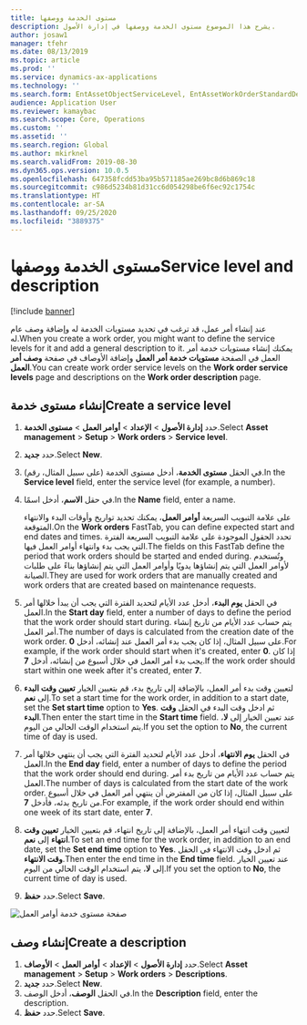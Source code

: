 ```yaml
---
title: مستوى الخدمة ووصفها
description: يشرح هذا الموضوع مستوى الخدمة ووصفها في إدارة الأصول.
author: josaw1
manager: tfehr
ms.date: 08/13/2019
ms.topic: article
ms.prod: ''
ms.service: dynamics-ax-applications
ms.technology: ''
ms.search.form: EntAssetObjectServiceLevel, EntAssetWorkOrderStandardDescription, EntAssetWorkOrderServiceLevel, EntAssetServiceLevelLookup
audience: Application User
ms.reviewer: kamaybac
ms.search.scope: Core, Operations
ms.custom: ''
ms.assetid: ''
ms.search.region: Global
ms.author: mkirknel
ms.search.validFrom: 2019-08-30
ms.dyn365.ops.version: 10.0.5
ms.openlocfilehash: 647358fcdd53ba95b571185ae269bc8d6b869c18
ms.sourcegitcommit: c986d5234b81d31cc6d054298be6f6ec92c1754c
ms.translationtype: HT
ms.contentlocale: ar-SA
ms.lasthandoff: 09/25/2020
ms.locfileid: "3889375"
---
```

# <a name="service-level-and-description"></a><span data-ttu-id="bf9eb-103">مستوى الخدمة ووصفها</span><span class="sxs-lookup"><span data-stu-id="bf9eb-103">Service level and description</span></span>

[!include [banner](../../includes/banner.md)]

 

<span data-ttu-id="bf9eb-104">عند إنشاء أمر عمل، قد ترغب في تحديد مستويات الخدمة له وإضافة وصف عام له.</span><span class="sxs-lookup"><span data-stu-id="bf9eb-104">When you create a work order, you might want to define the service levels for it and add a general description to it.</span></span> <span data-ttu-id="bf9eb-105">يمكنك إنشاء مستويات خدمة أمر العمل في الصفحة **مستويات خدمة أمر العمل** وإضافة الأوصاف في صفحة **وصف أمر العمل**.</span><span class="sxs-lookup"><span data-stu-id="bf9eb-105">You can create work order service levels on the **Work order service levels** page and descriptions on the **Work order description** page.</span></span>

## <a name="create-a-service-level"></a><span data-ttu-id="bf9eb-106">إنشاء مستوى خدمة</span><span class="sxs-lookup"><span data-stu-id="bf9eb-106">Create a service level</span></span>

1. <span data-ttu-id="bf9eb-107">حدد **إدارة الأصول** \> **الإعداد** \> **أوامر العمل** \> **مستوى الخدمة**.</span><span class="sxs-lookup"><span data-stu-id="bf9eb-107">Select **Asset management** \> **Setup** \> **Work orders** \> **Service level**.</span></span>
2. <span data-ttu-id="bf9eb-108">حدد **جديد**.</span><span class="sxs-lookup"><span data-stu-id="bf9eb-108">Select **New**.</span></span>
3. <span data-ttu-id="bf9eb-109">في الحقل **مستوى الخدمة**، أدخل مستوى الخدمة (على سبيل المثال، رقم).</span><span class="sxs-lookup"><span data-stu-id="bf9eb-109">In the **Service level** field, enter the service level (for example, a number).</span></span>
4. <span data-ttu-id="bf9eb-110">في حقل **الاسم**، أدخل اسمًا.</span><span class="sxs-lookup"><span data-stu-id="bf9eb-110">In the **Name** field, enter a name.</span></span>

    <span data-ttu-id="bf9eb-111">على علامة التبويب السريعة **أوامر العمل**، يمكنك تحديد تواريخ وأوقات البدء والانتهاء المتوقعة.</span><span class="sxs-lookup"><span data-stu-id="bf9eb-111">On the **Work orders** FastTab, you can define expected start and end dates and times.</span></span> <span data-ttu-id="bf9eb-112">تحدد الحقول الموجودة على علامة التبويب السريعة الفترة التي يجب بدء وانتهاء أوامر العمل فيها.</span><span class="sxs-lookup"><span data-stu-id="bf9eb-112">The fields on this FastTab define the period that work orders should be started and ended during.</span></span> <span data-ttu-id="bf9eb-113">وتُستخدم لأوامر العمل التي يتم إنشاؤها يدويًا وأوامر العمل التي يتم إنشاؤها بناءً على طلبات الصيانة.</span><span class="sxs-lookup"><span data-stu-id="bf9eb-113">They are used for work orders that are manually created and work orders that are created based on maintenance requests.</span></span> 

5. <span data-ttu-id="bf9eb-114">في الحقل **يوم البدء**، أدخل عدد الأيام لتحديد الفترة التي يجب أن يبدأ خلالها أمر العمل.</span><span class="sxs-lookup"><span data-stu-id="bf9eb-114">In the **Start day** field, enter a number of days to define the period that the work order should start during.</span></span> <span data-ttu-id="bf9eb-115">يتم حساب عدد الأيام من تاريخ إنشاء أمر العمل.</span><span class="sxs-lookup"><span data-stu-id="bf9eb-115">The number of days is calculated from the creation date of the work order.</span></span> <span data-ttu-id="bf9eb-116">على سبيل المثال، إذا كان يجب بدء أمر العمل عند إنشائه، أدخل **0**.</span><span class="sxs-lookup"><span data-stu-id="bf9eb-116">For example, if the work order should start when it's created, enter **0**.</span></span> <span data-ttu-id="bf9eb-117">إذا كان يجب بدء أمر العمل في خلال أسبوع من إنشائه، أدخل **7**.</span><span class="sxs-lookup"><span data-stu-id="bf9eb-117">If the work order should start within one week after it's created, enter **7**.</span></span>
6. <span data-ttu-id="bf9eb-118">لتعيين وقت بدء أمر العمل، بالإضافة إلى تاريخ بدء، قم بتعيين الخيار **تعيين وقت البدء** إلى **نعم**.</span><span class="sxs-lookup"><span data-stu-id="bf9eb-118">To set a start time for the work order, in addition to a start date, set the **Set start time** option to **Yes**.</span></span> <span data-ttu-id="bf9eb-119">ثم ادخل وقت البدء في الحقل **وقت البدء**.</span><span class="sxs-lookup"><span data-stu-id="bf9eb-119">Then enter the start time in the **Start time** field.</span></span> <span data-ttu-id="bf9eb-120">عند تعيين الخيار إلى **لا**، يتم استخدام الوقت الحالي من اليوم.</span><span class="sxs-lookup"><span data-stu-id="bf9eb-120">If you set the option to **No**, the current time of day is used.</span></span>
7. <span data-ttu-id="bf9eb-121">في الحقل **يوم الانتهاء**، أدخل عدد الأيام لتحديد الفترة التي يجب أن ينتهي خلالها أمر العمل.</span><span class="sxs-lookup"><span data-stu-id="bf9eb-121">In the **End day** field, enter a number of days to define the period that the work order should end during.</span></span> <span data-ttu-id="bf9eb-122">يتم حساب عدد الأيام من تاريخ بدء أمر العمل.</span><span class="sxs-lookup"><span data-stu-id="bf9eb-122">The number of days is calculated from the start date of the work order.</span></span> <span data-ttu-id="bf9eb-123">على سبيل المثال، إذا كان من المفترض أن ينتهي أمر العمل في خلال أسبوع من تاريخ بدئه، فأدخل **7**.</span><span class="sxs-lookup"><span data-stu-id="bf9eb-123">For example, if the work order should end within one week of its start date, enter **7**.</span></span>
8. <span data-ttu-id="bf9eb-124">لتعيين وقت انتهاء أمر العمل، بالإضافة إلى تاريخ انتهاء، قم بتعيين الخيار **تعيين وقت انتهاء** إلى **نعم**.</span><span class="sxs-lookup"><span data-stu-id="bf9eb-124">To set an end time for the work order, in addition to an end date, set the **Set end time** option to **Yes**.</span></span> <span data-ttu-id="bf9eb-125">ثم ادخل وقت الانتهاء في الحقل **وقت الانتهاء**.</span><span class="sxs-lookup"><span data-stu-id="bf9eb-125">Then enter the end time in the **End time** field.</span></span> <span data-ttu-id="bf9eb-126">عند تعيين الخيار إلى **لا**، يتم استخدام الوقت الحالي من اليوم.</span><span class="sxs-lookup"><span data-stu-id="bf9eb-126">If you set the option to **No**, the current time of day is used.</span></span>
9. <span data-ttu-id="bf9eb-127">حدد **حفظ**.</span><span class="sxs-lookup"><span data-stu-id="bf9eb-127">Select **Save**.</span></span>

![صفحة مستوى خدمة أوامر العمل](media/19-setup-for-work-orders.png)

## <a name="create-a-description"></a><span data-ttu-id="bf9eb-129">إنشاء وصف</span><span class="sxs-lookup"><span data-stu-id="bf9eb-129">Create a description</span></span>

1. <span data-ttu-id="bf9eb-130">حدد **إدارة الأصول** \> **الإعداد** \> **أوامر العمل** \> **الأوصاف**.</span><span class="sxs-lookup"><span data-stu-id="bf9eb-130">Select **Asset management** \> **Setup** \> **Work orders** \> **Descriptions**.</span></span>
2. <span data-ttu-id="bf9eb-131">حدد **جديد**.</span><span class="sxs-lookup"><span data-stu-id="bf9eb-131">Select **New**.</span></span>
3. <span data-ttu-id="bf9eb-132">في الحقل **الوصف**، أدخل الوصف.</span><span class="sxs-lookup"><span data-stu-id="bf9eb-132">In the **Description** field, enter the description.</span></span>
4. <span data-ttu-id="bf9eb-133">حدد **حفظ**.</span><span class="sxs-lookup"><span data-stu-id="bf9eb-133">Select **Save**.</span></span>
